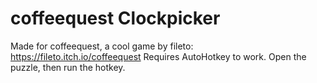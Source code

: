 # coffeequest Clockpicker
Made for coffeequest, a cool game by fileto: https://fileto.itch.io/coffeequest
Requires AutoHotkey to work.
Open the puzzle, then run the hotkey.
